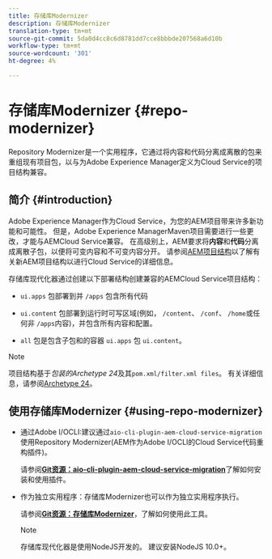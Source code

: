 ```yaml
---
title: 存储库Modernizer
description: 存储库Modernizer
translation-type: tm+mt
source-git-commit: 5da0d4cc8c6d8781dd7cce8bbbde207568a6d10b
workflow-type: tm+mt
source-wordcount: '301'
ht-degree: 4%

---
```



# 存储库Modernizer {#repo-modernizer}

Repository Modernizer是一个实用程序，它通过将内容和代码分离成离散的包来重组现有项目包，以与为Adobe Experience Manager定义为Cloud Service的项目结构兼容。

## 简介 {#introduction}

Adobe Experience Manager作为Cloud Service，为您的AEM项目带来许多新功能和可能性。 但是，Adobe Experience ManagerMaven项目需要进行一些更改，才能与AEMCloud Service兼容。 在高级别上，AEM要求将&#x200B;**内容**&#x200B;和&#x200B;**代码**&#x200B;分离成离散子包，以便将可变内容和不可变内容分开。 请参阅[AEM项目结构](https://docs.adobe.com/content/help/zh-Hans/experience-manager-cloud-service/implementing/developing/aem-project-content-package-structure.html)以了解有关新AEM项目结构以进行Cloud Service的详细信息。

存储库现代化器通过创建以下部署结构创建兼容的AEMCloud Service项目结构：

* `ui.apps` 包部署到并 `/apps` 包含所有代码

* `ui.content` 包部署到运行时可写区域(例如， `/content`、 `/conf`、 `/home`或任何非 `/apps`内容)，并包含所有内容和配置。

* `all` 包是包含子包和的容器 `ui.apps` 包 `ui.content`。

>[!NOTE]
>项目结构基于&#x200B;*包装的Archetype 24*&#x200B;及其`pom.xml/filter.xml files`。 有关详细信息，请参阅[Archetype 24](https://github.com/adobe/aem-project-archetype)。

## 使用存储库Modernizer {#using-repo-modernizer}

* 通过Adobe I/OCLI:建议通过`aio-cli-plugin-aem-cloud-service-migration`使用Repository Modernizer(AEM作为Adobe I/OCLI的Cloud Service代码重构插件)。

   请参阅&#x200B;**[Git资源：aio-cli-plugin-aem-cloud-service-migration](https://github.com/adobe/aio-cli-plugin-aem-cloud-service-migration#introduction)**&#x200B;了解如何安装和使用插件。

* 作为独立实用程序：存储库Modernizer也可以作为独立实用程序执行。

   请参阅&#x200B;**[Git资源：存储库Modernizer](https://github.com/adobe/aem-cloud-service-source-migration/tree/master/packages/repository-modernizer)**，了解如何使用此工具。

   >[!NOTE]
   >
   >存储库现代化器是使用NodeJS开发的。 建议安装NodeJS 10.0+。
